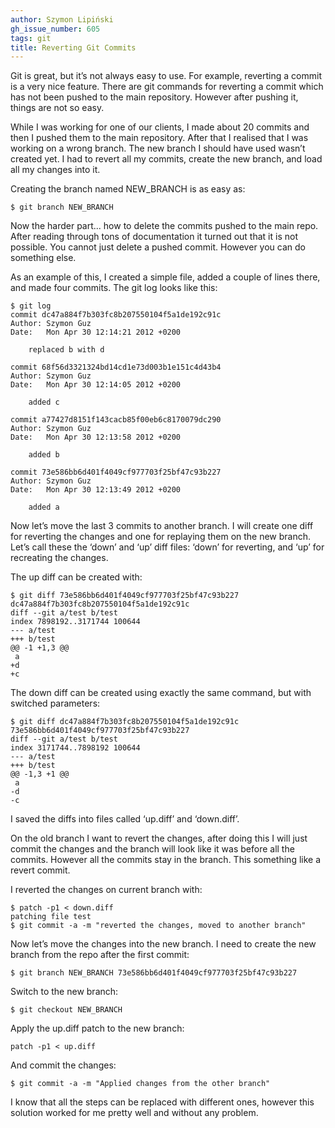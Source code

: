 ```yaml
---
author: Szymon Lipiński
gh_issue_number: 605
tags: git
title: Reverting Git Commits
---
```


Git is great, but it’s not always easy to use. For example, reverting a commit is a very nice feature. There are git commands for reverting a commit which has not been pushed to the main repository. However after pushing it, things are not so easy.

While I was working for one of our clients, I made about 20 commits and then I pushed them to the main repository. After that I realised that I was working on a wrong branch.
The new branch I should have used wasn’t created yet. I had to revert all my commits, create the new branch, and load all my changes into it.

Creating the branch named NEW_BRANCH is as easy as:

```nohighlight
$ git branch NEW_BRANCH
```

Now the harder part... how to delete the commits pushed to the main repo. After reading through tons of documentation it turned out that it is not possible. You cannot just delete a pushed commit. However you can do something else.

As an example of this, I created a simple file, added a couple of lines there, and made four commits. The git log looks like this:

```nohighlight
$ git log
commit dc47a884f7b303fc8b207550104f5a1de192c91c
Author: Szymon Guz
Date:   Mon Apr 30 12:14:21 2012 +0200

    replaced b with d

commit 68f56d3321324bd14cd1e73d003b1e151c4d43b4
Author: Szymon Guz
Date:   Mon Apr 30 12:14:05 2012 +0200

    added c

commit a77427d8151f143cacb85f00eb6c8170079dc290
Author: Szymon Guz
Date:   Mon Apr 30 12:13:58 2012 +0200

    added b

commit 73e586bb6d401f4049cf977703f25bf47c93b227
Author: Szymon Guz
Date:   Mon Apr 30 12:13:49 2012 +0200

    added a

```

Now let’s move the last 3 commits to another branch. I will create one diff for reverting the changes and one for replaying them on the new branch.
Let’s call these the ‘down’ and ‘up’ diff files: ‘down’ for reverting, and ‘up’ for recreating the changes.

The up diff can be created with:

```nohighlight
$ git diff 73e586bb6d401f4049cf977703f25bf47c93b227 dc47a884f7b303fc8b207550104f5a1de192c91c
diff --git a/test b/test
index 7898192..3171744 100644
--- a/test
+++ b/test
@@ -1 +1,3 @@
 a
+d
+c
```

The down diff can be created using exactly the same command, but with switched parameters:

```nohighlight
$ git diff dc47a884f7b303fc8b207550104f5a1de192c91c 73e586bb6d401f4049cf977703f25bf47c93b227
diff --git a/test b/test
index 3171744..7898192 100644
--- a/test
+++ b/test
@@ -1,3 +1 @@
 a
-d
-c
```

I saved the diffs into files called ‘up.diff’ and ‘down.diff’.

On the old branch I want to revert the changes, after doing this I will just commit the changes and the branch will look like it was before all the commits. However all the commits stay in the branch. This something like a revert commit.

I reverted the changes on current branch with:

```nohighlight
$ patch -p1 < down.diff
patching file test
$ git commit -a -m "reverted the changes, moved to another branch"
```

Now let’s move the changes into the new branch.
I need to create the new branch from the repo after the first commit:

```nohighlight
$ git branch NEW_BRANCH 73e586bb6d401f4049cf977703f25bf47c93b227
```

Switch to the new branch:

```nohighlight
$ git checkout NEW_BRANCH
```

Apply the up.diff patch to the new branch:

```nohighlight
patch -p1 < up.diff
```

And commit the changes:

```nohighlight
$ git commit -a -m "Applied changes from the other branch"
```

I know that all the steps can be replaced with different ones, however this solution worked for me pretty well and without any problem.
